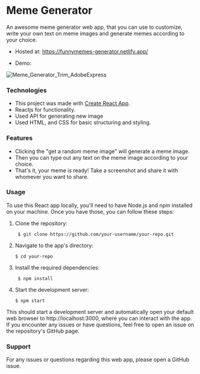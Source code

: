# Meme Generator
An awesome meme generator web app, that you can use to customize, write your own text on meme images and generate memes according to your choice.

- Hosted at: https://funnymemes-generator.netlify.app/

- Demo:

![Meme_Generator_Trim_AdobeExpress](https://user-images.githubusercontent.com/82697602/218549934-82204aac-0612-409c-8397-331034cd7bbe.gif)


### Technologies
- This project was made with [Create React App](https://github.com/facebook/create-react-app).
- Reactjs for functionality.</li>
- Used API for generating new image</li>
- Used HTML, and CSS for basic structuring and styling.</li>


### Features
- Clicking the "get a random meme image" will generate a meme image. 
- Then you can type out any text on the meme image according to your choice. 
- That's it, your meme is ready! Take a screenshot and share it with whomever you want to share.

### Usage 
To use this React app locally, you'll need to have Node.js and npm installed on your machine. Once you have those, you can follow these steps:
1. Clone the repository:

   ``` $ git clone https://github.com/your-username/your-repo.git```
 
2. Navigate to the app's directory:

   ``` $ cd your-repo ```
 
3. Install the required dependencies:

   ``` $ npm install```
 
4. Start the development server:

   ``` $ npm start ```
 
This should start a development server and automatically open your default web browser to http://localhost:3000, where you can interact with the app.
If you encounter any issues or have questions, feel free to open an issue on the repository's GitHub page.

### Support

For any issues or questions regarding this web app, please open a GitHub issue.
